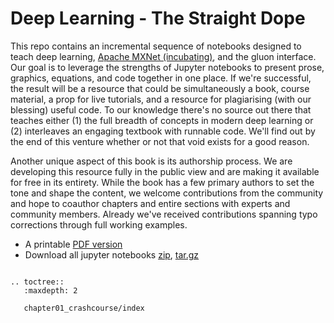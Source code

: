 # Deep Learning - The Straight Dope

This repo contains an incremental sequence of notebooks designed to teach deep
learning,
[Apache MXNet (incubating)](https://github.com/apache/incubator-mxnet), and the
gluon interface. Our goal is to leverage the strengths of Jupyter notebooks to
present prose, graphics, equations, and code together in one place. If we're
successful, the result will be a resource that could be simultaneously a book,
course material, a prop for live tutorials, and a resource for plagiarising
(with our blessing) useful code. To our knowledge there's no source out there
that teaches either (1) the full breadth of concepts in modern deep learning or
(2) interleaves an engaging textbook with runnable code. We'll find out by the
end of this venture whether or not that void exists for a good reason.

Another unique aspect of this book is its authorship process. We are developing
this resource fully in the public view and are making it available for free in
its entirety. While the book has a few primary authors to set the tone and shape
the content, we welcome contributions from the community and hope to coauthor
chapters and entire sections with experts and community members. Already we've
received contributions spanning typo corrections through full working examples.

- A printable [PDF version](./gluon_tutorials.pdf)
- Download all jupyter notebooks [zip](./gluon_tutorials.zip), [tar.gz](./gluon_tutorials.tar.gz)

```eval_rst

.. toctree::
   :maxdepth: 2

   chapter01_crashcourse/index

```
